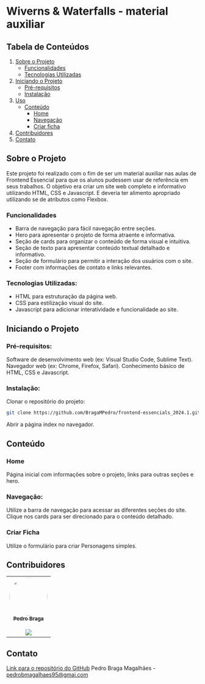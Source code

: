 # Wiverns & Waterfalls - material auxiliar
## Tabela de Conteúdos
1. [Sobre o Projeto](#sobre-o-projeto)
	* [Funcionalidades](#funcionalidades)
	* [Tecnologias Utilizadas](#tecnologias-utilizadas)
2. [Iniciando o Projeto](#iniando-o-projeto)
	* [Pré-requisitos](#pré-requisitos)
	* [Instalação](#instalação)
3. [Uso](#uso)
	* [Conteúdo](#conteúdo)
		- [Home](#home)
  		- [Navegação](#navegação)
		- [Criar ficha](#criar-ficha)
4. [Contribuidores](#contribuidores)
5. [Contato](#contato)

## Sobre o Projeto
Este projeto foi realizado com o fim de ser um material auxiliar nas aulas de Frontend Essencial para que os alunos pudessem usar de referência em seus trabalhos.
O objetivo era criar um site web completo e informativo utilizando HTML, CSS e Javascript.  E deveria ter alimento apropriado utilizando se de atributos como Flexbox.
### Funcionalidades
* Barra de navegação para fácil navegação entre seções.
* Hero para apresentar o projeto de forma atraente e informativa.
* Seção de cards para organizar o conteúdo de forma visual e intuitiva.
* Seção de texto para apresentar conteúdo textual detalhado e informativo.
* Seção de formulário para permitir a interação dos usuários com o site.
* Footer com informações de contato e links relevantes.

### Tecnologias Utilizadas:
* HTML para estruturação da página web.
* CSS para estilização visual do site.
* Javascript para adicionar interatividade e funcionalidade ao site.

## Iniciando o Projeto
### Pré-requisitos:
Software de desenvolvimento web (ex: Visual Studio Code, Sublime Text).
Navegador web (ex: Chrome, Firefox, Safari).
Conhecimento básico de HTML, CSS e Javascript.

### Instalação:
Clonar o repositório do projeto:  
``` bash
git clone https://github.com/BragaMPedro/frontend-essencials_2024.1.git
```  
Abrir a página index no navegador.

## Conteúdo
### Home
Página inicial com informações sobre o projeto, links para outras seções e hero.
### Navegação:
Utilize a barra de navegação para acessar as diferentes seções do site.  
Clique nos cards para ser direcionado para o conteúdo detalhado.
### Criar Ficha
Utilize o formulário para criar Personagens simples.

## Contribuidores
<table>
  <tr>
    <td align="center">
      <a href="https://www.linkedin.com/in/pedrobragaresume/">
        <img style="border-radius: 50%;" src="https://avatars.githubusercontent.com/u/111090976?v=4" width="100px;" alt=""/>
        <br />
        <sub><b>Pedro Braga</b></sub>
      </a>
      <br />
       <br />
      <a href="https://www.linkedin.com/in/pedrobragaresume/" title="LindedIn">
        <img src="https://img.shields.io/badge/-Pedro-blue?style=flat-square&logo=Linkedin&logoColor=white" />
      </a>
    </td>
  </tr>
</table>

## Contato
[Link para o repositório do GitHub](https://github.com/BragaMPedro/frontend-essencials_2024.1)
Pedro Braga Magalhães - [pedrobmagalhaes95@gmai.com](pedrobmagalhaes95@gmail.com)
